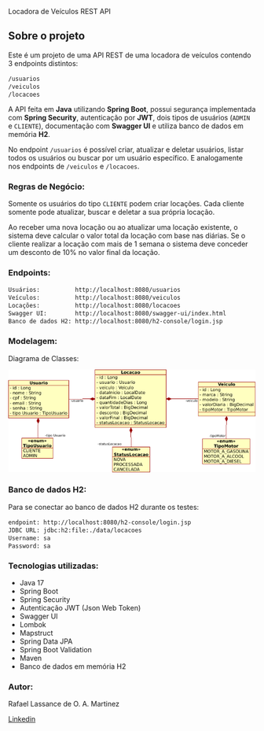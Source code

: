 Locadora de Veículos REST API

## Sobre o projeto


Este é um projeto de uma API REST de uma locadora de veículos contendo 3 endpoints distintos:
```
/usuarios
/veiculos
/locacoes
```
A API feita em **Java** utilizando **Spring Boot**, possui segurança implementada com **Spring Security**, autenticação por **JWT**, dois tipos de usuários (`ADMIN` e `CLIENTE`), documentação com **Swagger UI** e utiliza banco de dados em memória **H2**.

No endpoint `/usuarios` é possível criar, atualizar e deletar usuários, listar todos os usuários ou buscar por um usuário específico. E analogamente nos endpoints de `/veiculos` e `/locacoes`.


### Regras de Negócio:

Somente os usuários do tipo `CLIENTE` podem criar locações. Cada cliente somente pode atualizar, buscar e deletar a sua própria locação.

Ao receber uma nova locação ou ao atualizar uma locação existente, o sistema deve calcular o valor total da locação com base nas diárias.
Se o cliente realizar a locação com mais de 1 semana o sistema deve conceder um desconto de 10% no valor final da locação.


### Endpoints:
```
Usuários:          http://localhost:8080/usuarios
Veículos:          http://localhost:8080/veiculos
Locações:          http://localhost:8080/locacoes
Swagger UI:        http://localhost:8080/swagger-ui/index.html
Banco de dados H2: http://localhost:8080/h2-console/login.jsp
```
### Modelagem:

Diagrama de Classes:

![Diagrama de Classes](https://raw.githubusercontent.com/rafael-lassance/Locadora-de-Veiculos-REST-API/main/assets/classDiagramLocadoraDeVeiculos.png "Diagrama de Classes: Locadora de Veículos")



### Banco de dados H2:
Para se conectar ao banco de dados H2 durante os testes:
```
endpoint: http://localhost:8080/h2-console/login.jsp
JDBC URL: jdbc:h2:file:./data/locacoes
Username: sa
Password: sa
```
### Tecnologias utilizadas:

- Java 17
- Spring Boot
- Spring Security
- Autenticação JWT (Json Web Token)
- Swagger UI
- Lombok
- Mapstruct
- Spring Data JPA
- Spring Boot Validation
- Maven
- Banco de dados em memória H2


### Autor:
Rafael Lassance de O. A. Martinez

[Linkedin](https://www.linkedin.com/in/rafael-loamartinez/)